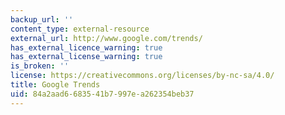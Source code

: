 ```yaml
---
backup_url: ''
content_type: external-resource
external_url: http://www.google.com/trends/
has_external_licence_warning: true
has_external_license_warning: true
is_broken: ''
license: https://creativecommons.org/licenses/by-nc-sa/4.0/
title: Google Trends
uid: 84a2aad6-6835-41b7-997e-a262354beb37
---
```

